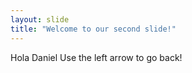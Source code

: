 ```yaml
---
layout: slide
title: "Welcome to our second slide!"
---
```

Hola Daniel
Use the left arrow to go back!
